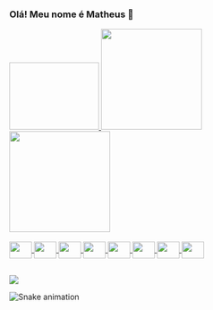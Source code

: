 ### Olá! Meu nome é Matheus 👋

<div>
  <a  href="https://github.com/MatheusAugustoBarbieri">
   <img height="120" width="160" rc="https://images6.alphacoders.com/103/thumb-1920-1038319.jpg">
  <img height="180em" src="https://github-readme-stats.vercel.app/api?username=MatheusAugustoBarbieri&show_icons=true&theme=vue-dark&include_all_commits=true&count_private=true"/>
  <img height="180em" src="https://github-readme-stats.vercel.app/api/top-langs/?username=MatheusAugustoBarbieri&layout=compact&langs_count=7&theme=vue-dark"/>
</div>
  <div style="display: inline_block"><br>
  <img align="center" height="30" width="40" src="https://cdn.jsdelivr.net/gh/devicons/devicon/icons/vuejs/vuejs-original.svg">
    <img align="center"  height="30" width="40" src="https://cdn.jsdelivr.net/gh/devicons/devicon/icons/nuxtjs/nuxtjs-original.svg">
     <img align="center"  height="30" width="40" src="https://cdn.jsdelivr.net/gh/devicons/devicon/icons/sass/sass-original.svg">
    <img align="center"  height="30" width="40" src="https://cdn.jsdelivr.net/gh/devicons/devicon/icons/tailwindcss/tailwindcss-plain.svg">
    <img align="center"  height="30" width="40" src="https://cdn.jsdelivr.net/gh/devicons/devicon/icons/laravel/laravel-plain.svg">
    <img align="center"  height="30" width="40" src="https://cdn.jsdelivr.net/gh/devicons/devicon/icons/mysql/mysql-original.svg">
  <img align="center"  height="30" width="40" src="https://cdn.jsdelivr.net/gh/devicons/devicon/icons/nodejs/nodejs-original.svg">
  <img align="center"  height="30" width="40" src="https://cdn.jsdelivr.net/gh/devicons/devicon/icons/webpack/webpack-original.svg">
    
    
</div>
  
   ##
 

  <a href="https://www.linkedin.com/in/matheus-a-barbieri/" target="_blank"><img src="https://img.shields.io/badge/-LinkedIn-%230077B5?style=for-the-badge&logo=linkedin&logoColor=white" target="_blank"></a> 

![Snake animation](https://github.com/MatheusAugustoBarbieri/MatheusAugustoBarbieri/blob/output/github-contribution-grid-snake.svg)

